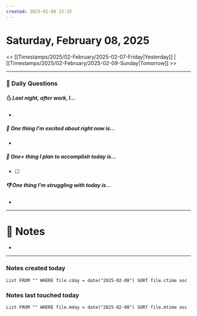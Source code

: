 ```yaml
---
created: 2025-02-08 23:15
---
```

# Saturday, February 08, 2025

<< [[Timestamps/2025/02-February/2025-02-07-Friday|Yesterday]] | [[Timestamps/2025/02-February/2025-02-09-Sunday|Tomorrow]] >>

---
### 📅 Daily Questions
##### 🌜 Last night, after work, I...
- 

##### 🙌 One thing I'm excited about right now is...
- 

##### 🚀 One+ thing I plan to accomplish today is...
- [ ] 

##### 👎 One thing I'm struggling with today is...
- 

---
# 📝 Notes
- 

---
### Notes created today
```dataview
List FROM "" WHERE file.cday = date("2025-02-08") SORT file.ctime asc
```

### Notes last touched today
```dataview
List FROM "" WHERE file.mday = date("2025-02-08") SORT file.mtime asc
```